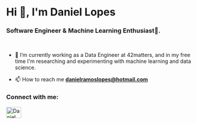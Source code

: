 <h1>Hi 👋, I'm Daniel Lopes</h1>
<h3>Software Engineer & Machine Learning Enthusiast🌟.</h3>


<br>

- 🌱 I’m currently working as a Data Engineer at 42matters, and in my free time I'm researching and experimenting with machine learning and data science.

- 📫 How to reach me **danielramoslopes@hotmail.com**


<h3 align="left">Connect with me:</h3>
<p align="left">
  <a href="https://www.linkedin.com/in/daniel-lopes-218134196/" target="blank"><img align="center"
      src="https://raw.githubusercontent.com/rahuldkjain/github-profile-readme-generator/master/src/images/icons/Social/linked-in-alt.svg"
      alt="Daniel Lopes" height="30" width="40" /></a> 
</p>


<!--
**DanLopess/DanLopess** is a ✨ _special_ ✨ repository because its `README.md` (this file) appears on your GitHub profile.

Here are some ideas to get you started:

- 🔭 I’m currently working on ...
- 🌱 I’m currently learning ...
- 👯 I’m looking to collaborate on ...
- 🤔 I’m looking for help with ...
- 💬 Ask me about ...
- 📫 How to reach me: ...
- 😄 Pronouns: ...
- ⚡ Fun fact: ...
-->
